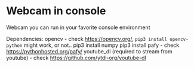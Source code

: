 # Webcam in console
Webcam you can run in your favorite console environment

Dependencies:
opencv - check https://opencv.org/, `pip3 install opencv-python` might work, or not..
pip3 install numpy
pip3 install pafy - check https://pythonhosted.org/pafy/
youtube_dl (required to stream from youtube) - check https://github.com/ytdl-org/youtube-dl
